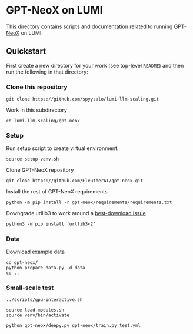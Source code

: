 # GPT-NeoX on LUMI

This directory contains scripts and documentation related to running
[GPT-NeoX](https://github.com/EleutherAI/gpt-neox) on LUMI.

## Quickstart

First create a new directory for your work (see top-level `README`) and
then run the following in that directory:

### Clone this repository

```
git clone https://github.com/spyysalo/lumi-llm-scaling.git
```

Work in this subdirectory

```
cd lumi-llm-scaling/gpt-neox
```

### Setup

Run setup script to create virtual environment.

```
source setup-venv.sh
```

Clone GPT-NeoX repository

```
git clone https://github.com/EleutherAI/gpt-neox.git
```

Install the rest of GPT-NeoX requirements

```
python -m pip install -r gpt-neox/requirements/requirements.txt
```

Downgrade urllib3 to work around a [best-download issue](https://github.com/EleutherAI/best-download/issues/3)

```
python3 -m pip install 'urllib3<2'
```

### Data

Download example data

```
cd gpt-neox/
python prepare_data.py -d data
cd ..
```

### Small-scale test

```
../scripts/gpu-interactive.sh

source load-modules.sh
source venv/bin/activate

python gpt-neox/deepy.py gpt-neox/train.py test.yml
```
